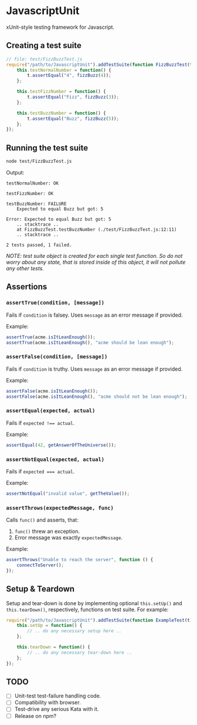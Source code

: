 # JavascriptUnit

xUnit-style testing framework for Javascript.

## Creating a test suite

```javascript
// file: test/FizzBuzzTest.js
require("/path/to/JavascriptUnit").addTestSuite(function FizzBuzzTest(t) {
    this.testNormalNumber = function() {
        t.assertEqual("4", fizzBuzz(4));
    };

    this.testFizzNumber = function() {
        t.assertEqual("Fizz", fizzBuzz(3));
    };

    this.testBuzzNumber = function() {
        t.assertEqual("Buzz", fizzBuzz(5));
    };
});
```

## Running the test suite

```bash
node test/FizzBuzzTest.js
```

Output:

```
testNormalNumber: OK

testFizzNumber: OK

testBuzzNumber: FAILURE
	Expected to equal Buzz but got: 5

Error: Expected to equal Buzz but got: 5
    .. stacktrace ..
    at FizzBuzzTest.testBuzzNumber (./test/FizzBuzzTest.js:12:11)
    .. stacktrace ..

2 tests passed, 1 failed.
```

*NOTE: test suite object is created for each single test function. So do not worry about any state, that is stored inside of this object, it will not pollute any other tests.*

## Assertions

### `assertTrue(condition, [message])`

Fails if `condition` is falsey. Uses `message` as an error message if provided.

Example:

```javascript
assertTrue(acme.isItLeanEnough());
assertTrue(acme.isItLeanEnough(), "acme should be lean enough");
```

### `assertFalse(condition, [message])`

Fails if `condition` is truthy. Uses `message` as an error message if provided.

Example:

```javascript
assertFalse(acme.isItLeanEnough());
assertFalse(acme.isItLeanEnough(), "acme should not be lean enough");
```

### `assertEqual(expected, actual)`

Fails if `expected !== actual`.

Example:

```javascript
assertEqual(42, getAnswerOfTheUniverse());
```

### `assertNotEqual(expected, actual)`

Fails if `expected === actual`.

Example:

```javascript
assertNotEqual("invalid value", getTheValue());
```

### `assertThrows(expectedMessage, func)`

Calls `func()` and asserts, that:

1. `func()` threw an exception.
2. Error message was exactly `expectedMessage`.

Example:

```javascript
assertThrows("Unable to reach the server", function () {
    connectToServer();
});
```

## Setup & Teardown

Setup and tear-down is done by implementing optional `this.setUp()` and `this.tearDown()`, respectively, functions on test suite. For example:

```javascript
require("/path/to/JavascriptUnit").addTestSuite(function ExampleTest(t) {
    this.setUp = function() {
        // .. do any necessary setup here ..
    };

    this.tearDown = function() {
        // .. do any necessary tear-down here ..
    };
});
```

## TODO

- [ ] Unit-test test-failure handling code.
- [ ] Compatibility with browser.
- [ ] Test-drive any serious Kata with it.
- [ ] Release on npm?
